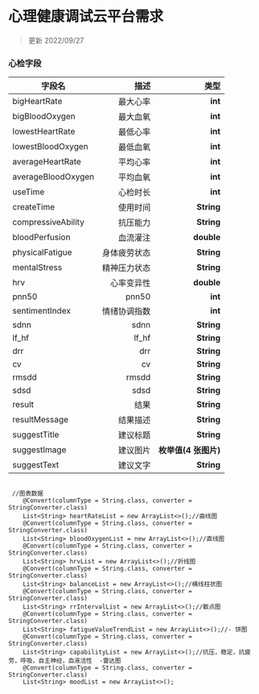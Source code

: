 # 心理健康调试云平台需求

> 更新 2022/09/27

### 心检字段

| 字段名             |         描述 |                 类型 |
| ------------------ | -----------: | -------------------: |
| bigHeartRate       |     最大心率 |              **int** |
| bigBloodOxygen     |     最大血氧 |              **int** |
| lowestHeartRate    |     最低心率 |              **int** |
| lowestBloodOxygen  |     最低血氧 |              **int** |
| averageHeartRate   |     平均心率 |              **int** |
| averageBloodOxygen |     平均血氧 |              **int** |
| useTime            |     心检时长 |              **int** |
| createTime         |     使用时间 |           **String** |
| compressiveAbility |     抗压能力 |           **String** |
| bloodPerfusion     |     血流灌注 |           **double** |
| physicalFatigue    | 身体疲劳状态 |           **String** |
| mentalStress       | 精神压力状态 |           **String** |
| hrv                |   心率变异性 |           **double** |
| pnn50              |        pnn50 |              **int** |
| sentimentIndex     | 情绪协调指数 |              **int** |
| sdnn               |         sdnn |           **String** |
| lf_hf              |        lf_hf |           **String** |
| drr                |          drr |           **String** |
| cv                 |           cv |           **String** |
| rmsdd              |        rmsdd |           **String** |
| sdsd               |         sdsd |           **String** |
| result             |         结果 |           **String** |
| resultMessage      |     结果描述 |           **String** |
| suggestTitle       |     建议标题 |           **String** |
| suggestImage       |     建议图片 | **枚举值(4 张图片)** |
| suggestText        |     建议文字 |           **String** |


```

 //图表数据
    @Convert(columnType = String.class, converter = StringConverter.class)
    List<String> heartRateList = new ArrayList<>();//曲线图
    @Convert(columnType = String.class, converter = StringConverter.class)
    List<String> bloodOxygenList = new ArrayList<>();//直线图
    @Convert(columnType = String.class, converter = StringConverter.class)
    List<String> hrvList = new ArrayList<>();//折线图
    @Convert(columnType = String.class, converter = StringConverter.class)
    List<String> balanceList = new ArrayList<>();//横线柱状图
    @Convert(columnType = String.class, converter = StringConverter.class)
    List<String> rrIntervalList = new ArrayList<>();//散点图
    @Convert(columnType = String.class, converter = StringConverter.class)
    List<String> fatigueValueTrendList = new ArrayList<>();//- 饼图
    @Convert(columnType = String.class, converter = StringConverter.class)
    List<String> capabilityList = new ArrayList<>();//抗压，稳定，抗疲劳，呼吸，自主神经，血液活性  -雷达图
    @Convert(columnType = String.class, converter = StringConverter.class)
    List<String> moodList = new ArrayList<>();

```